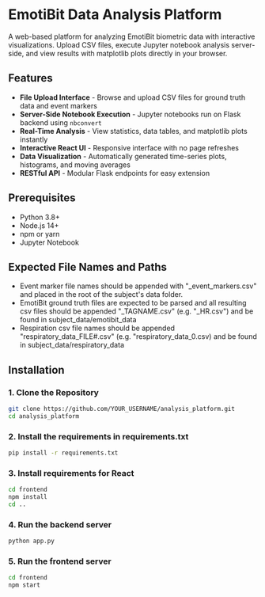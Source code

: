# EmotiBit Data Analysis Platform

A web-based platform for analyzing EmotiBit biometric data with interactive visualizations. Upload CSV files, execute Jupyter notebook analysis server-side, and view results with matplotlib plots directly in your browser.

## Features

- **File Upload Interface** - Browse and upload CSV files for ground truth data and event markers
- **Server-Side Notebook Execution** - Jupyter notebooks run on Flask backend using `nbconvert`
- **Real-Time Analysis** - View statistics, data tables, and matplotlib plots instantly
- **Interactive React UI** - Responsive interface with no page refreshes
- **Data Visualization** - Automatically generated time-series plots, histograms, and moving averages
- **RESTful API** - Modular Flask endpoints for easy extension

## Prerequisites

- Python 3.8+
- Node.js 14+
- npm or yarn
- Jupyter Notebook

## Expected File Names and Paths
- Event marker file names should be appended with "_event_markers.csv" and placed in the root of the subject's data folder.
- EmotiBit ground truth files are expected to be parsed and all resulting csv files should be appended "_TAGNAME.csv" (e.g. "_HR.csv") and be found in subject_data/emotibit_data
- Respiration csv file names should be appended "respiratory_data_FILE#.csv" (e.g. "respiratory_data_0.csv) and be found in subject_data/respiratory_data

## Installation

### 1. Clone the Repository
```bash
git clone https://github.com/YOUR_USERNAME/analysis_platform.git
cd analysis_platform
```

### 2. Install the requirements in requirements.txt
```bash
pip install -r requirements.txt
```

### 3. Install requirements for React
```bash
cd frontend
npm install
cd ..
```

### 4. Run the backend server
```bash
python app.py
```

### 5. Run the frontend server
```bash
cd frontend
npm start
```